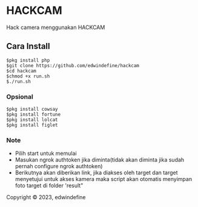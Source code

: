 # HACKCAM

Hack camera menggunakan HACKCAM

## Cara Install
```
$pkg install php
$git clone https://github.com/edwindefine/hackcam
$cd hackcam
$chmod +x run.sh
$./run.sh
```

### Opsional
```
$pkg install cowsay
$pkg install fortune
$pkg install lolcat
$pkg install figlet
```

### Note
- Pilih start untuk memulai
- Masukan ngrok authtoken jika diminta(tidak akan diminta jika sudah pernah configure ngrok authtoken)
- Berikutnya akan diberikan link, jika diakses oleh target dan target menyetujui untuk akses kamera maka script akan otomatis menyimpan foto target di folder 'result"


Copyright © 2023, edwindefine